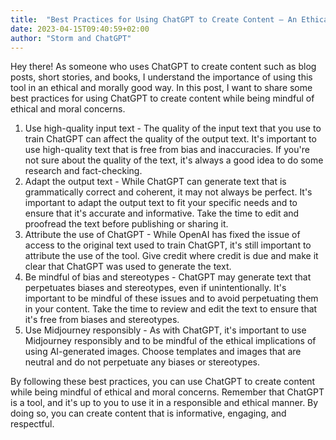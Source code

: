 ```yaml
---
title:  "Best Practices for Using ChatGPT to Create Content – An Ethical and Morally Good Workflow"
date: 2023-04-15T09:40:59+02:00
author: "Storm and ChatGPT"
---
```


Hey there! As someone who uses ChatGPT to create content such as blog posts, short stories, and books, I understand the importance of using this tool in an ethical and morally good way. In this post, I want to share some best practices for using ChatGPT to create content while being mindful of ethical and moral concerns.

1. Use high-quality input text - The quality of the input text that you use to train ChatGPT can affect the quality of the output text. It's important to use high-quality text that is free from bias and inaccuracies. If you're not sure about the quality of the text, it's always a good idea to do some research and fact-checking.
2. Adapt the output text - While ChatGPT can generate text that is grammatically correct and coherent, it may not always be perfect. It's important to adapt the output text to fit your specific needs and to ensure that it's accurate and informative. Take the time to edit and proofread the text before publishing or sharing it.
3. Attribute the use of ChatGPT - While OpenAI has fixed the issue of access to the original text used to train ChatGPT, it's still important to attribute the use of the tool. Give credit where credit is due and make it clear that ChatGPT was used to generate the text.
4. Be mindful of bias and stereotypes - ChatGPT may generate text that perpetuates biases and stereotypes, even if unintentionally. It's important to be mindful of these issues and to avoid perpetuating them in your content. Take the time to review and edit the text to ensure that it's free from biases and stereotypes.
5. Use Midjourney responsibly - As with ChatGPT, it's important to use Midjourney responsibly and to be mindful of the ethical implications of using AI-generated images. Choose templates and images that are neutral and do not perpetuate any biases or stereotypes.

By following these best practices, you can use ChatGPT to create content while being mindful of ethical and moral concerns. Remember that ChatGPT is a tool, and it's up to you to use it in a responsible and ethical manner. By doing so, you can create content that is informative, engaging, and respectful.